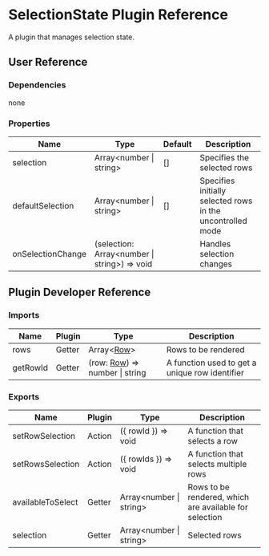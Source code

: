 # SelectionState Plugin Reference

A plugin that manages selection state.

## User Reference

### Dependencies

none

### Properties

Name | Type | Default | Description
-----|------|---------|------------
selection | Array&lt;number &#124; string&gt; | [] | Specifies the selected rows
defaultSelection | Array&lt;number &#124; string&gt; | [] | Specifies initially selected rows in the uncontrolled mode
onSelectionChange | (selection: Array&lt;number &#124; string&gt;) => void | | Handles selection changes

## Plugin Developer Reference

### Imports

Name | Plugin | Type | Description
-----|--------|------|------------
rows | Getter | Array&lt;[Row](grid.md#row)&gt; | Rows to be rendered
getRowId | Getter | (row: [Row](grid.md#row)) => number &#124; string | A function used to get a unique row identifier

### Exports

Name | Plugin | Type | Description
-----|--------|------|------------
setRowSelection | Action | ({ rowId }) => void | A function that selects a row
setRowsSelection | Action | ({ rowIds }) => void | A function that selects multiple rows
availableToSelect | Getter | Array&lt;number &#124; string&gt; | Rows to be rendered, which are available for selection
selection | Getter | Array&lt;number &#124; string&gt; | Selected rows
